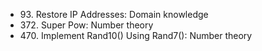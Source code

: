 - 93\. Restore IP Addresses: Domain knowledge
- 372\. Super Pow: Number theory
- 470\. Implement Rand10() Using Rand7(): Number theory

